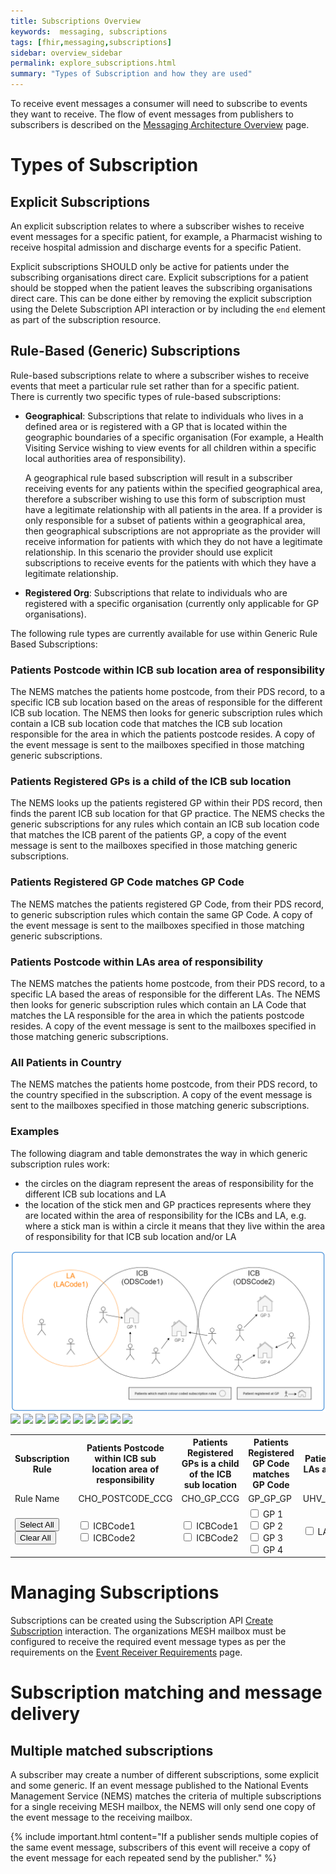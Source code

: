 ```yaml
---
title: Subscriptions Overview
keywords:  messaging, subscriptions
tags: [fhir,messaging,subscriptions]
sidebar: overview_sidebar
permalink: explore_subscriptions.html
summary: "Types of Subscription and how they are used"
---
```


To receive event messages a consumer will need to subscribe to events they want to receive. The flow of event messages from publishers to subscribers is described on the [Messaging Architecture Overview](overview_msg_architecture.html) page.


# Types of Subscription #

## Explicit Subscriptions ##

An explicit subscription relates to where a subscriber wishes to receive event messages for a specific patient, for example, a Pharmacist wishing to receive hospital admission and discharge events for a specific Patient.

Explicit subscriptions SHOULD only be active for patients under the subscribing organisations direct care. Explicit subscriptions for a patient should be stopped when the patient leaves the subscribing organisations direct care. This can be done either by removing the explicit subscription using the Delete Subscription API interaction or by including the `end` element as part of the subscription resource.

## Rule-Based (Generic) Subscriptions ##

Rule-based subscriptions relate to where a subscriber wishes to receive events that meet a particular rule set rather than for a specific patient. There is currently two specific types of rule-based subscriptions:

- **Geographical**: Subscriptions that relate to individuals who lives in a defined area or is registered with a GP that is located within the geographic boundaries of a specific organisation (For example, a Health Visiting Service wishing to view events for all children within a specific local authorities area of responsibility). 
  
  A geographical rule based subscription will result in a subscriber receiving events for any patients within the specified geographical area, therefore a subscriber wishing to use this form of subscription must have a legitimate relationship with all patients in the area. If a provider is only responsible for a subset of patients within a geographical area, then geographical subscriptions are not appropriate as the provider will receive information for patients with which they do not have a legitimate relationship. In this scenario the provider should use explicit subscriptions to receive events for the patients with which they have a legitimate relationship.
  
- **Registered Org**: Subscriptions that relate to individuals who are registered with a specific organisation (currently only applicable for GP organisations).

The following rule types are currently available for use within Generic Rule Based Subscriptions:

### Patients Postcode within ICB sub location area of responsibility

The NEMS matches the patients home postcode, from their PDS record, to a specific ICB sub location based on the areas of responsible for the different ICB sub location. The NEMS then looks for generic subscription rules which contain a ICB sub location code that matches the ICB sub location responsible for the area in which the patients postcode resides. A copy of the event message is sent to the mailboxes specified in those matching generic subscriptions.

### Patients Registered GPs is a child of the ICB sub location

The NEMS looks up the patients registered GP within their PDS record, then finds the parent ICB sub location for that GP practice. The NEMS checks the generic subscriptions for any rules which contain an ICB sub location code that matches the ICB parent of the patients GP, a copy of the event message is sent to the mailboxes specified in those matching generic subscriptions.

### Patients Registered GP Code matches GP Code

The NEMS matches the patients registered GP Code, from their PDS record, to generic subscription rules which contain the same GP Code. A copy of the event message is sent to the mailboxes specified in those matching generic subscriptions.

### Patients Postcode within LAs area of responsibility

The NEMS matches the patients home postcode, from their PDS record, to a specific LA based the areas of responsible for the different LAs. The NEMS then looks for generic subscription rules which contain an LA Code that matches the LA responsible for the area in which the patients postcode resides. A copy of the event message is sent to the mailboxes specified in those matching generic subscriptions.

### All Patients in Country

The NEMS matches the patients home postcode, from their PDS record, to the country specified in the subscription. A copy of the event message is sent to the mailboxes specified in those matching generic subscriptions.


### Examples

The following diagram and table demonstrates the way in which generic subscription rules work:
- the circles on the diagram represent the areas of responsibility for the different ICB sub locations and LA
- the location of the stick men and GP practices represents where they are located within the area of responsibility for the ICBs and LA, e.g. where a stick man is within a circle it means that they live within the area of responsibility for that ICB sub location and/or LA

<div id="subImageContainer" >
	<img id="sub-background" src="images/subscription/generic/background.png">
	<img class="overlay" id="pc-ccg-1" src="images/subscription/generic/PostCode_CCG_ODSCode1.png">
	<img class="overlay" id="pc-ccg-2" src="images/subscription/generic/PostCode_CCG_ODSCode2.png">
	<img class="overlay" id="gp-ccg-1" src="images/subscription/generic/GP_CCG_ODSCode1.png">
	<img class="overlay" id="gp-ccg-2" src="images/subscription/generic/GP_CCG_ODSCode2.png">
	<img class="overlay" id="gp-gp-1" src="images/subscription/generic/GP_GP1.png">
	<img class="overlay" id="gp-gp-2" src="images/subscription/generic/GP_GP2.png">
	<img class="overlay" id="gp-gp-3" src="images/subscription/generic/GP_GP3.png">
	<img class="overlay" id="gp-gp-4" src="images/subscription/generic/GP_GP4.png">
	<img class="overlay" id="pc-la" src="images/subscription/generic/PostCode_LA.png">
	<img class="overlay" id="COUNTRYCODE" src="images/subscription/generic/HSS.png">
</div>

<table id="subscriptionRuleTable">
	<tr class="subTableHeading">
		<th>Subscription Rule</th>
		<th class="pc-ccg-head">Patients Postcode within ICB sub location area of responsibility</th>
		<th class="gp-ccg-head">Patients Registered GPs is a child of the ICB sub location</th>
		<th class="gp-gp-head">Patients Registered GP Code matches GP Code</th>
		<th class="pc-la-head">Patients Postcode within LAs area of responsibility</th>
		<th class="COUNTRYCODE-head">All Patients in Country</th>
	</tr>
	<tr class="subTableHeading">
		<td>Rule Name</td>
		<td class="pc-ccg-head">CHO_POSTCODE_CCG</td>
		<td class="gp-ccg-head">CHO_GP_CCG</td>
		<td class="gp-gp-head">GP_GP_GP</td>
		<td class="pc-la-head">UHV_POSTCODE_LACODE</td>
		<td class="COUNTRYCODE-head">COUNTRYCODE</td>
	</tr>
	<tr class="subTableHeading">
		<td>
			<button type="button" onClick="selectAllCheckboxes()">Select All</button><br/>
			<button type="button" onClick="clearAllCheckboxes()">Clear All</button>
		</td>
		<td class="pc-ccg-head">
			<input type="checkbox" onclick='handleClick(this, "pc-ccg-1");'> ICBCode1 <br/>
			<input type="checkbox" onclick='handleClick(this, "pc-ccg-2");'> ICBCode2
		</td>
		<td class="gp-ccg-head">
			<input type="checkbox" onclick='handleClick(this, "gp-ccg-1");'> ICBCode1<br/>
			<input type="checkbox" onclick='handleClick(this, "gp-ccg-2");'> ICBCode2
		</td>
		<td class="gp-gp-head">
			<input type="checkbox" onclick='handleClick(this, "gp-gp-1");'> GP 1 <br/>
			<input type="checkbox" onclick='handleClick(this, "gp-gp-2");'> GP 2 <br/>
			<input type="checkbox" onclick='handleClick(this, "gp-gp-3");'> GP 3 <br/>
			<input type="checkbox" onclick='handleClick(this, "gp-gp-4");'> GP 4 <br/>
		</td>
		<td class="pc-la-head">
			<input type="checkbox" onclick='handleClick(this, "pc-la");'> LACode1
		</td>
		<td class="COUNTRYCODE-head">
			<input type="checkbox" onclick='handleClick(this, "COUNTRYCODE");'> England
		</td>
	</tr>
</table>


# Managing Subscriptions

Subscriptions can be created using the Subscription API [Create Subscription](explore_create_subscription.html) interaction. The organizations MESH mailbox must be configured to receive the required event message types as per the requirements on the [Event Receiver Requirements](receiver_requirements.html#mesh-mailbox-configuration) page.


# Subscription matching and message delivery #

## Multiple matched subscriptions ##

A subscriber may create a number of different subscriptions, some explicit and some generic. If an event message published to the National Events Management Service (NEMS) matches the criteria of multiple subscriptions for a single receiving MESH mailbox, the NEMS will only send one copy of the event message to the receiving mailbox.

{% include important.html content="If a publisher sends multiple copies of the same event message, subscribers of this event will receive a copy of the event message for each repeated send by the publisher." %}

